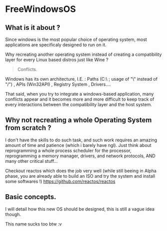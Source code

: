 # FreeWindowsOS
## What is it about ?
Since windows is the most popular choice of operating system, most applications are specificaly designed to run on it.

Why recreating another operating system instead of creating a compatibility layer for every Linux based distros just like Wine ?

> Conflicts.

Windows has its own architecture, I.E. :  Paths (C:\ ; usage of "\\" instead of "/") , APIs (Win32API) , Registry System , Drivers....

That said, when you try to integrate a windows-based application, many conflicts appear and it becomes more and more difficult to keep track of every interactions between the compatibility layer and the host system.

## Why not recreating a whole Operating System from scratch ?
I don't have the skills to do such task, and such work requires an amazing amount of time and patience (which i barely have ngl).
Just think about reprogramming a whole process scheduler for the processor, reprogramming a memory manager, drivers, and network protocols, AND many other critical stuff...

Checkout reactos which does the job very well (while still beeing in Alpha phase, you are already able to build an ISO and try the system and install some softwares !)
https://github.com/reactos/reactos


## Basic concepts.
I will detail how this new OS should be designed, this is still a vague idea though.

This name sucks too btw :v

